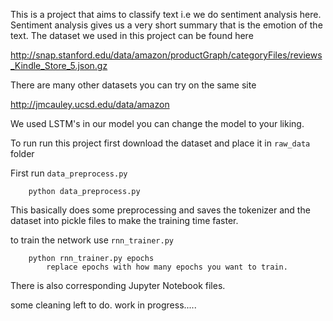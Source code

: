 This is a project that aims to classify text i.e we do sentiment analysis here. Sentiment analysis gives us a very short summary that is the emotion of the text.
The dataset we used in this project can be found here

http://snap.stanford.edu/data/amazon/productGraph/categoryFiles/reviews_Kindle_Store_5.json.gz

There are many other datasets you can try on the same site 

http://jmcauley.ucsd.edu/data/amazon

We used LSTM's in our model you can change the model to your liking.

To run run this project
first download the dataset and place it in `raw_data` folder

First run `data_preprocess.py`

        python data_preprocess.py

This basically does some preprocessing and saves the tokenizer and the dataset into pickle files  to make the training time faster.

to train the network use `rnn_trainer.py`


        python rnn_trainer.py epochs
            replace epochs with how many epochs you want to train.

There is also corresponding Jupyter Notebook files.

some cleaning left to do.
work in progress.....
